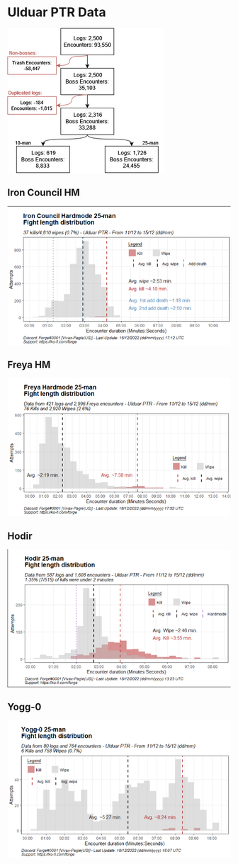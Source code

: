 # Ulduar PTR Data

![Flowchart of data](img/flowchart.jpeg)



## Iron Council HM

 <img src="img/Iron Council.png" />

## Freya HM

 <img src="img/Freya HM plot1.png" />

## Hodir 

 <img src="img/Hodir plot1.png" />

## Yogg-0

 <img src="img/Yogg 0 HM plot1.png" />



